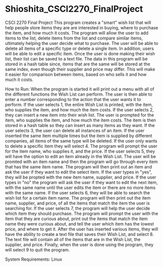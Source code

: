 # Shioshita_CSCI2270_FinalProject
CSCI 2270 Final Project
This program creates a "smart" wish list that will help people store items they are
are interested in buying, where to purchase the item, and how much it costs. 
The program will allow the user to add items to the list, delete items from the 
list and compare similar items, ultimately helping the user decide what to 
purchase. The user will be able to delete all items of a specific type 
or delete a single item. In addition, users will be able to edit a specific item.
Once the user is done making their wish list, their list can be saved
to a text file. The data in this program will be stored in a hash table since,
items that are the same will be stored at the same index, even though their
supplier and price may differ. This will make it easier for comparison between
items, based on who sells it and how much it costs.

How to Run: 
When the program is started it will print out a menu with all of the different functions
the Wish List can perform. The user is then able to enter a number corresponding to the 
action that the user wants it to perform. If the user selects 1, the entire Wish List
is printed, with the item, who supplies the item, and how much the item costs. If the user 
selects 2, they can insert a new item into their wish list. The user is prompted for
the item, who supplies the item, and how much the item costs. The item is then stored 
in a hash table so they can insert as many items as they want. If the user selects 3, the
user can delete all instances of an item. If the user inserted the same item multiple times
but the item is supplied by different companies, all items of the same type will be
deleted. If the user only wants to delete a specific item they will select 4. The
program will prompt the user for the item name, who supplies it, and the price. If the 
user selects 5, they will have the option to edit an item already in the Wish List.
The user will be promted with an item name and then the program will go through
every item that has the same item name. The program will then print out an item and
ask the user if they want to edit the select item. If the user types in "yes", they
will be propted with the new item name, supplier, and price. If the user types in
"no" the program will ask the user if they want to edit the next item, with the same
name until the user edits the item or there are no more items with the same name.
If the user selects 6, they will be able to search the wish list for a certain
item name. The program will then print out the item name, supplier, and price, of all
the items that match the item the user is searching for.
If the user selects 7, the program will help the user decide which item they
should purchase. The program will prompt the user with the item that they are curious
about, print out the items that match the item name they were curious about, and
tell the user which item has the lowest price, and where to get it. After the user has 
inserted various items, they will have the ability to create a text file that saves
their Wish List, and select 8. The text file will contain all of the items that are in the 
Wish List, the supplier, and price. Finally, when the user is done using the program, they
will select 9 to quit the program.

System Requirements: Linux

